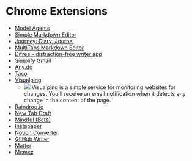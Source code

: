 # Chrome Extensions

- [Model Agents](https://chromewebstore.google.com/detail/modelagents-ai-fashion-mo/lmnagehbedfomnnkacohdhdcglefbajd)
- [Simple Markdown Editor](https://chromewebstore.google.com/detail/markdown-editor-for-chrom/dkpldbigkfcgpamifjimiejipmodkigk)
- [Journey: Diary, Journal](https://chromewebstore.google.com/detail/journey-diary-journal/cpdnilooeakjhhmlbliacfdimhblkmnc)
- [MultiTabs Markdown Editor](https://chromewebstore.google.com/detail/multitabs-markdown-editor/phkphcgcnlnnjijmdihnijbleiicljld)
- [Difree - distraction-free writer app](https://chromewebstore.google.com/detail/difree-distraction-free-w/dbcgoeihoopigakembbkkoobelpmpcnh)
- [Simplify Gmail](https://chromewebstore.google.com/detail/simplify-gmail/pbmlfaiicoikhdbjagjbglnbfcbcojpj)
- [Any.do](https://chromewebstore.google.com/detail/anydo/kdadialhpiikehpdeejjeiikopddkjem)
- [Taco](https://chromewebstore.google.com/detail/taco/aogabobfbepcehdkbfagdflinolncebh)
- [Visualping](https://chromewebstore.google.com/detail/fbhjaehnpccniaiedddkbdhgicmcmgng)
  - ![](image.png)
  Visualping is a simple service for monitoring websites for changes. You'll receive an email notification when it detects any change in the content of the page.
- [Raindrop.io](https://chromewebstore.google.com/detail/raindropio/ldgfbffkinooeloadekpmfoklnobpien)
- [New Tab Draft](https://chromewebstore.google.com/detail/new-tab-draft/nmfjkeiebceinkbggliapgfdjphocpdh)
- [Mindful (Beta)](https://chromewebstore.google.com/detail/mindful-beta/cieekmjjdkckhpidgaffphlaljdfhhab)
- [Instapaper](https://chromewebstore.google.com/detail/instapaper/ldjkgaaoikpmhmkelcgkgacicjfbofhh)
- [Notion Converter](https://chromewebstore.google.com/detail/notion-converter%EF%BC%9A%E5%85%AC%E4%BC%97%E5%8F%B7%E4%B8%80%E9%94%AE%E6%8E%92%E7%89%88%E5%A4%8D/jmhmlnooegbmldeinblplmmmgbhlomnp)
- [GitHub Writer](https://chromewebstore.google.com/detail/github-writer/diilnnhpcdjhhkjcbdljaonhmhapadap)
- [Matter](https://chromewebstore.google.com/detail/matter/knjbgabkeojmfdhindppcmhhfiembkeb)
- [Memex](https://chromewebstore.google.com/detail/memex/abkfbakhjpmblaafnpgjppbmioombali)
